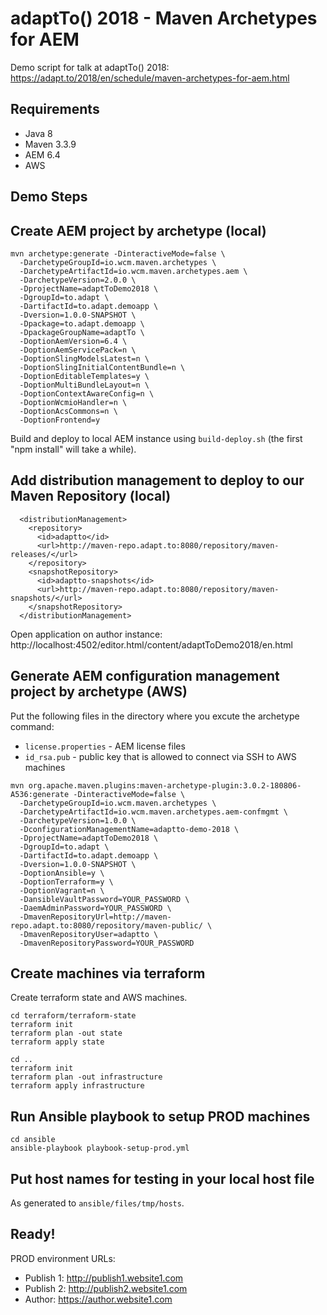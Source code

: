 adaptTo() 2018 - Maven Archetypes for AEM
=========================================

Demo script for talk at adaptTo() 2018:<br/>
https://adapt.to/2018/en/schedule/maven-archetypes-for-aem.html


Requirements
------------

* Java 8
* Maven 3.3.9
* AEM 6.4
* AWS


Demo Steps
----------

## Create AEM project by archetype (local)

```
mvn archetype:generate -DinteractiveMode=false \
  -DarchetypeGroupId=io.wcm.maven.archetypes \
  -DarchetypeArtifactId=io.wcm.maven.archetypes.aem \
  -DarchetypeVersion=2.0.0 \
  -DprojectName=adaptToDemo2018 \
  -DgroupId=to.adapt \
  -DartifactId=to.adapt.demoapp \
  -Dversion=1.0.0-SNAPSHOT \
  -Dpackage=to.adapt.demoapp \
  -DpackageGroupName=adaptTo \
  -DoptionAemVersion=6.4 \
  -DoptionAemServicePack=n \
  -DoptionSlingModelsLatest=n \
  -DoptionSlingInitialContentBundle=n \
  -DoptionEditableTemplates=y \
  -DoptionMultiBundleLayout=n \
  -DoptionContextAwareConfig=n \
  -DoptionWcmioHandler=n \
  -DoptionAcsCommons=n \
  -DoptionFrontend=y
```

Build and deploy to local AEM instance using `build-deploy.sh` (the first "npm install" will take a while).


## Add distribution management to deploy to our Maven Repository (local)

```
  <distributionManagement>
    <repository>
      <id>adaptto</id>
      <url>http://maven-repo.adapt.to:8080/repository/maven-releases/</url>
    </repository>
    <snapshotRepository>
      <id>adaptto-snapshots</id>
      <url>http://maven-repo.adapt.to:8080/repository/maven-snapshots/</url>
    </snapshotRepository>
  </distributionManagement>
 ```

Open application on author instance: http://localhost:4502/editor.html/content/adaptToDemo2018/en.html


## Generate AEM configuration management project by archetype (AWS)

Put the following files in the directory where you excute the archetype command:

* `license.properties` - AEM license files
* `id_rsa.pub` - public key that is allowed to connect via SSH to AWS machines

```
mvn org.apache.maven.plugins:maven-archetype-plugin:3.0.2-180806-A536:generate -DinteractiveMode=false \
  -DarchetypeGroupId=io.wcm.maven.archetypes \
  -DarchetypeArtifactId=io.wcm.maven.archetypes.aem-confmgmt \
  -DarchetypeVersion=1.0.0 \
  -DconfigurationManagementName=adaptto-demo-2018 \
  -DprojectName=adaptToDemo2018 \
  -DgroupId=to.adapt \
  -DartifactId=to.adapt.demoapp \
  -Dversion=1.0.0-SNAPSHOT \
  -DoptionAnsible=y \
  -DoptionTerraform=y \
  -DoptionVagrant=n \
  -DansibleVaultPassword=YOUR_PASSWORD \
  -DaemAdminPassword=YOUR_PASSWORD \
  -DmavenRepositoryUrl=http://maven-repo.adapt.to:8080/repository/maven-public/ \
  -DmavenRepositoryUser=adaptto \
  -DmavenRepositoryPassword=YOUR_PASSWORD
```

## Create machines via terraform

Create terraform state and AWS machines.

```
cd terraform/terraform-state
terraform init
terraform plan -out state
terraform apply state

cd ..
terraform init
terraform plan -out infrastructure
terraform apply infrastructure
```

## Run Ansible playbook to setup PROD machines

```
cd ansible
ansible-playbook playbook-setup-prod.yml
```

## Put host names for testing in your local host file

As generated to `ansible/files/tmp/hosts`.


## Ready!

PROD environment URLs:

* Publish 1: http://publish1.website1.com
* Publish 2: http://publish2.website1.com
* Author: https://author.website1.com
